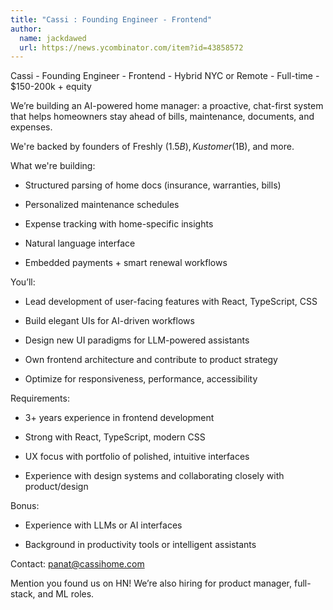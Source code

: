 ```yaml
---
title: "Cassi : Founding Engineer - Frontend"
author:
  name: jackdawed
  url: https://news.ycombinator.com/item?id=43858572
---
```

Cassi - Founding Engineer - Frontend - Hybrid NYC or Remote - Full-time - $150-200k + equity

We’re building an AI-powered home manager: a proactive, chat-first system that helps homeowners stay ahead of bills, maintenance, documents, and expenses.

We&#x27;re backed by founders of Freshly ($1.5B), Kustomer ($1B), and more.

What we&#x27;re building:

- Structured parsing of home docs (insurance, warranties, bills)

- Personalized maintenance schedules

- Expense tracking with home-specific insights

- Natural language interface

- Embedded payments + smart renewal workflows

You’ll:

- Lead development of user-facing features with React, TypeScript, CSS

- Build elegant UIs for AI-driven workflows

- Design new UI paradigms for LLM-powered assistants

- Own frontend architecture and contribute to product strategy

- Optimize for responsiveness, performance, accessibility

Requirements:

- 3+ years experience in frontend development

- Strong with React, TypeScript, modern CSS

- UX focus with portfolio of polished, intuitive interfaces

- Experience with design systems and collaborating closely with product&#x2F;design

Bonus:

- Experience with LLMs or AI interfaces

- Background in productivity tools or intelligent assistants

Contact: panat@cassihome.com

Mention you found us on HN! We’re also hiring for product manager, full-stack, and ML roles.
<JobApplication />
